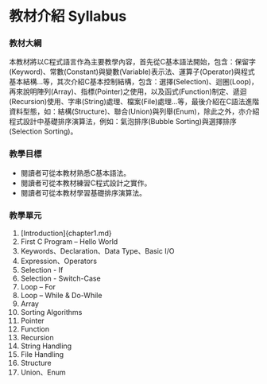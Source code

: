 # 教材介紹 Syllabus


### 教材大綱

本教材將以C程式語言作為主要教學內容，首先從C基本語法開始，包含：保留字(Keyword)、常數(Constant)與變數(Variable)表示法、運算子(Operator)與程式基本結構...等，其次介紹C基本控制結構，包含：選擇(Selection)、迴圈(Loop)，再來說明陣列(Array)、指標(Pointer)之使用，以及函式(Function)制定、遞迴(Recursion)使用、字串(String)處理、檔案(File)處理...等，最後介紹在C語法進階資料型態，如：結構(Structure)、聯合(Union)與列舉(Enum)，除此之外，亦介紹程式設計中基礎排序演算法，例如：氣泡排序(Bubble Sorting)與選擇排序(Selection Sorting)。

### 教學目標
* 閱讀者可從本教材熟悉C基本語法。
* 閱讀者可從本教材練習C程式設計之實作。
* 閱讀者可從本教材學習基礎排序演算法。

### 教學單元
1. [Introduction]{chapter1.md}
2. First C Program – Hello World
3. Keywords、Declaration、Data Type、Basic I/O
4. Expression、Operators
5. Selection - If
6. Selection - Switch-Case
7. Loop – For
8. Loop – While & Do-While
9. Array
10. Sorting Algorithms
11. Pointer
12. Function
13. Recursion
14. String Handling
15. File Handling
16. Structure
17. Union、Enum


